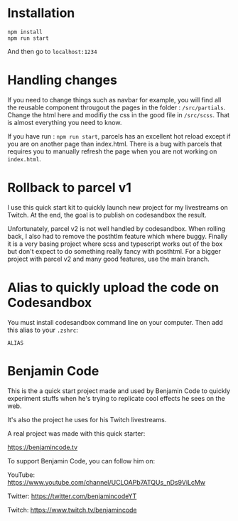 # Installation
``` 
npm install
npm run start
```

And then go to `localhost:1234`

# Handling changes
If you need to change things such as navbar for example, you will find all the reusable component througout the pages in the folder : `/src/partials`.
Change the html here and modifiy the css in the good file in `/src/scss`.
That is almost everything you need to know.

If you have run : `npm run start`, parcels has an excellent hot reload except if you are on another page than index.html. There is a bug with parcels that requires you to manually refresh the page when you are not working on `index.html`.


# Rollback to parcel v1
I use this quick start kit to quickly launch new project for my livestreams on Twitch. At the end, the goal is to publish on codesandbox the result.

Unfortunately, parcel v2 is not well handled by codesandbox. When rolling back, I also had to remove the posthtlm feature which where buggy.
Finally it is a very basing project where scss and typescript works out of the box but don't expect to do something really fancy with posthtml.
For a bigger project with parcel v2 and many good features, use the main branch.

# Alias to quickly upload the code on Codesandbox
You must install codesandbox command line on your computer. Then add this alias to your `.zshrc`:

```
ALIAS 
```

# Benjamin Code
This is the a quick start project made and used by Benjamin Code to quickly experiment stuffs when he's trying to replicate cool effects he sees on the web.

It's also the project he uses for his Twitch livestreams.

A real project was made with this quick starter:

https://benjamincode.tv

To support Benjamin Code, you can follow him on:

YouTube: https://www.youtube.com/channel/UCLOAPb7ATQUs_nDs9ViLcMw

Twitter: https://twitter.com/benjamincodeYT

Twitch: https://www.twitch.tv/benjamincode
